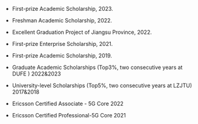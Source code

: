 - First-prize Academic Scholarship, 2023.

- Freshman Academic Scholarship, 2022.

- Excellent Graduation Project of Jiangsu Province, 2022.

- First-prize Enterprise Scholarship, 2021.

- First-prize Academic Scholarship, 2019.

- Graduate Academic Scholarships (Top3%, two consecutive years at DUFE )      2022&2023

- University-level Scholarships (Top5%, two consecutive years at LZJTU)       2017&2018

- Ericsson Certified Associate - 5G Core                                      2022

- Ericsson Certified Professional-5G Core                                     2021